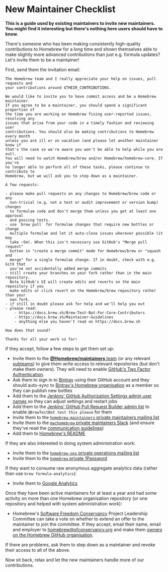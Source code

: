 # New Maintainer Checklist

**This is a guide used by existing maintainers to invite new maintainers. You might find it interesting but there's nothing here users should have to know.**

There's someone who has been making consistently high-quality contributions to Homebrew for a long time and shown themselves able to make slightly more advanced contributions than just e.g. formula updates? Let's invite them to be a maintainer!

First, send them the invitation email:

```
The Homebrew team and I really appreciate your help on issues, pull requests and
your contributions around $THEIR_CONTRIBUTIONS.

We would like to invite you to have commit access and be a Homebrew maintainer.
If you agree to be a maintainer, you should spend a significant proportion of
the time you are working on Homebrew fixing user-reported issues, resolving any
issues that arise from your code in a timely fashion and reviewing user
contributions. You should also be making contributions to Homebrew every month
unless you are ill or on vacation (and please let another maintainer know if
that's the case so we're aware you won't be able to help while you are out).
You will need to watch Homebrew/brew and/or Homebrew/homebrew-core. If you're
no longer able to perform all of these tasks, please continue to contribute to
Homebrew, but we will ask you to step down as a maintainer.

A few requests:

- please make pull requests on any changes to Homebrew/brew code or any
  non-trivial (e.g. not a test or audit improvement or version bump) changes
  to formulae code and don't merge them unless you get at least one approval
  and passing tests.
- use `brew pull` for formulae changes that require new bottles or change
  multiple formulae and let it auto-close issues wherever possible (it may
  take ~5m). When this isn't necessary use GitHub's "Merge pull request"
  button in "create a merge commit" mode for Homebrew/brew or "squash and
  merge" for a single formulae change. If in doubt, check with e.g. GitX that
  you've not accidentally added merge commits
- still create your branches on your fork rather than in the main repository.
  Note GitHub's UI will create edits and reverts on the main repository if you
  make edits or click revert on the Homebrew/brew repository rather than your
  own fork.
- if still in doubt please ask for help and we'll help you out
- please read:
    - https://docs.brew.sh/Brew-Test-Bot-For-Core-Contributors
    - https://docs.brew.sh/Maintainer-Guidelines
    - anything else you haven't read on https://docs.brew.sh

How does that sound?

Thanks for all your work so far!
```

If they accept, follow a few steps to get them set up:

- Invite them to the [**@Homebrew/maintainers** team](https://github.com/orgs/Homebrew/teams/maintainers) (or any relevant [subteams](https://github.com/orgs/Homebrew/teams/maintainers/teams)) to give them write access to relevant repositories (but don't make them owners). They will need to enable [GitHub's Two Factor Authentication](https://help.github.com/articles/about-two-factor-authentication/).
- Ask them to sign in to [Bintray](https://bintray.com) using their GitHub account and they should auto-sync to [Bintray's Homebrew organisation](https://bintray.com/homebrew/organization/edit/members) as a member so they can publish new bottles
- Add them to the [Jenkins' GitHub Authorization Settings admin user names](https://jenkins.brew.sh/configureSecurity/) so they can adjust settings and restart jobs
- Add them to the [Jenkins' GitHub Pull Request Builder admin list](https://jenkins.brew.sh/configure) to enable `@BrewTestBot test this please` for them
- Invite them to the [`homebrew-maintainers` private maintainers mailing list](https://lists.sfconservancy.org/mailman/admin/homebrew-maintainers/members/add)
- Invite them to the [`machomebrew` private maintainers Slack](https://machomebrew.slack.com/admin/invites) (and ensure they've read the [communication guidelines](Maintainer-Guidelines.md#communication))
- Add them to [Homebrew's README](https://github.com/Homebrew/brew/edit/master/README.md)

If they are also interested in doing system administration work:

- Invite them to the [`homebrew-ops` private operations mailing list](https://lists.sfconservancy.org/mailman/admin/homebrew-ops/members/add)
- Invite them to the [`homebrew` private 1Password](https://homebrew.1password.com/people)

If they want to consume raw anonymous aggregate analytics data (rather than use `brew formula-analytics`):

- Invite them to [Google Analytics](https://analytics.google.com/analytics/web/?authuser=1#management/Settings/a76679469w115400090p120682403/%3Fm.page%3DAccountUsers/)

Once they have been active maintainers for at least a year and had some activity on more than one Homebrew organisation repository (or one repository and helped with system administration work):

- Homebrew's [Software Freedom Conservancy](https://sfconservancy.org) Project Leadership Committee can take a vote on whether to extend an offer to the maintainer to join the committee. If they accept, email their name, email and employer to homebrew@sfconservancy.org and make them [owners on the Homebrew GitHub organisation](https://github.com/orgs/Homebrew/people).

If there are problems, ask them to step down as a maintainer and revoke their access to all of the above.

Now sit back, relax and let the new maintainers handle more of our contributions.

